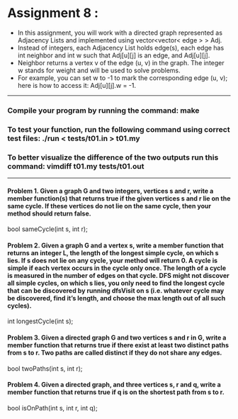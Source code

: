 # Assignment 8 : 

- In this assignment, you will work with a directed graph represented as Adjacency Lists and implemented using vector<vector< edge > > Adj.
- Instead of integers, each Adjacency List holds edge(s), each edge has int neighbor and int w such that Adj[u][j] is an edge, and Adj[u][j].
- Neighbor returns a vertex v of the edge (u, v) in the graph. The integer w stands for weight and will be used to solve problems. 
- For example, you can set w to -1 to mark the corresponding edge (u, v); here is how to access it: Adj[u][j].w = -1.

----------------------------------------------------------------------------------
### Compile your program by running the command: make
### To test your function, run the following command using correct test files: ./run < tests/t01.in > t01.my
### To better visualize the difference of the two outputs run this command: vimdiff t01.my tests/t01.out
----------------------------------------------------------------------------------

#### Problem 1. Given a graph G and two integers, vertices s and r, write a member function(s) that returns true if the given vertices s and r lie on the same cycle. If these vertices do not lie on the same cycle, then your method should return false.

bool sameCycle(int s, int r);

#### Problem 2. Given a graph G and a vertex s, write a member function that returns an integer L, the length of the longest simple cycle, on which s lies. If s does not lie on any cycle, your method will return 0. A cycle is simple if each vertex occurs in the cycle only once. The length of a cycle is measured in the number of edges on that cycle. DFS might not discover all simple cycles, on which s lies, you only need to find the longest cycle that can be discovered by running dfsVisit on s (i.e. whatever cycle may be discovered, find it’s length, and choose the max length out of all such cycles).

int longestCycle(int s);

#### Problem 3. Given a directed graph G and two vertices s and r in G, write a member function that returns true if there exist at least two distinct paths from s to r. Two paths are called distinct if they do not share any edges.

bool twoPaths(int s, int r);

#### Problem 4. Given a directed graph, and three vertices s, r and q, write a member function that returns true if q is on the shortest path from s to r.

bool isOnPath(int s, int r, int q);





